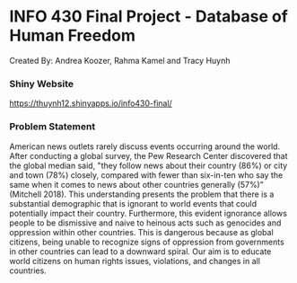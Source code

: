 # INFO 430 Final Project - Database of Human Freedom
Created By: Andrea Koozer, Rahma Kamel and Tracy Huynh


### Shiny Website
https://thuynh12.shinyapps.io/info430-final/ 

### Problem Statement
American news outlets rarely discuss events occurring around the world. After conducting a global survey, the Pew Research Center discovered that the global median said, "they follow news about their country (86%) or city and town (78%) closely, compared with fewer than six-in-ten who say the same when it comes to news about other countries generally (57%)” (Mitchell 2018). This understanding presents the problem that there is a substantial demographic that is ignorant to world events that could potentially impact their country. Furthermore, this evident ignorance allows people to be dismissive and naive to heinous acts such as genocides and oppression within other countries. This is dangerous because as global citizens, being unable to recognize signs of oppression from governments in other countries can lead to a downward spiral. Our aim is to educate world citizens on human rights issues, violations, and changes in all countries.